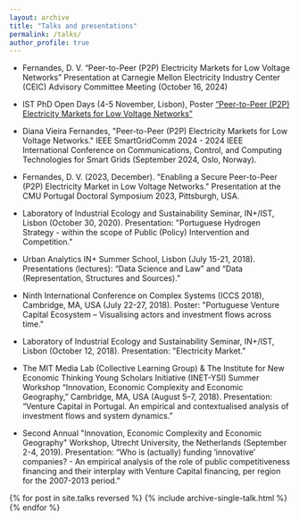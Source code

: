 ```yaml
---
layout: archive
title: "Talks and presentations"
permalink: /talks/
author_profile: true
---
```


- Fernandes, D. V. “Peer-to-Peer (P2P) Electricity Markets for Low Voltage Networks” Presentation at Carnegie Mellon Electricity Industry Center (CEIC) Advisory Committee Meeting (October 16, 2024)

- IST PhD Open Days (4-5 November, Lisbon), Poster [“Peer-to-Peer (P2P) Electricity Markets for Low Voltage Networks”](https://phdopendays.tecnico.ulisboa.pt/files/sites/168/dvf_epp_ist_phd_open_days_281024.pdf)

- Diana Vieira Fernandes, "Peer-to-Peer (P2P) Electricity Markets for Low Voltage Networks." IEEE SmartGridComm 2024 - 2024 IEEE International Conference on Communications, Control, and Computing Technologies for Smart Grids (September 2024, Oslo, Norway).

- Fernandes, D. V. (2023, December). "Enabling a Secure Peer-to-Peer (P2P) Electricity Market in Low Voltage Networks." Presentation at the CMU Portugal Doctoral Symposium 2023, Pittsburgh, USA.

- Laboratory of Industrial Ecology and Sustainability Seminar, IN+/IST, Lisbon (October 30, 2020). Presentation: "Portuguese Hydrogen Strategy - within the scope of Public (Policy) Intervention and Competition."

- Urban Analytics IN+ Summer School, Lisbon (July 15-21, 2018). Presentations (lectures): “Data Science and Law” and “Data (Representation, Structures and Sources).”

- Ninth International Conference on Complex Systems (ICCS 2018), Cambridge, MA, USA (July 22-27, 2018). Poster: "Portuguese Venture Capital Ecosystem – Visualising actors and investment flows across time."

- Laboratory of Industrial Ecology and Sustainability Seminar, IN+/IST, Lisbon (October 12, 2018). Presentation: "Electricity Market."

- The MIT Media Lab (Collective Learning Group) & The Institute for New Economic Thinking Young Scholars Initiative (INET-YSI) Summer Workshop “Innovation, Economic Complexity and Economic Geography,” Cambridge, MA, USA (August 5–7, 2018). Presentation: “Venture Capital in Portugal. An empirical and contextualised analysis of investment flows and system dynamics.”

- Second Annual "Innovation, Economic Complexity and Economic Geography" Workshop, Utrecht University, the Netherlands (September 2-4, 2019). Presentation: “Who is (actually) funding ‘innovative’ companies? - An empirical analysis of the role of public competitiveness financing and their interplay with Venture Capital financing, per region for the 2007-2013 period.”

{% for post in site.talks reversed %}
  {% include archive-single-talk.html %}
{% endfor %}

